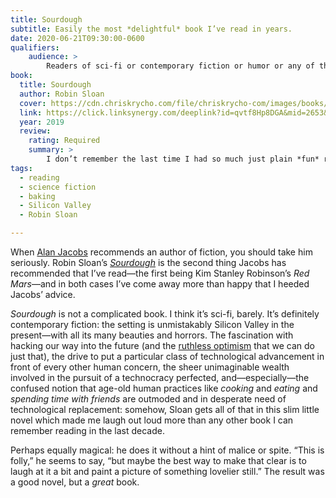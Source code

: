 ```yaml
---
title: Sourdough
subtitle: Easily the most *delightful* book I’ve read in years.
date: 2020-06-21T09:30:00-0600
qualifiers:
    audience: >
        Readers of sci-fi or contemporary fiction or humor or any of the above, but especially students of human nature and recent (COVID?) converts to baking.
book:
  title: Sourdough
  author: Robin Sloan
  cover: https://cdn.chriskrycho.com/file/chriskrycho-com/images/books/sourdough.jpg
  link: https://click.linksynergy.com/deeplink?id=qvtf8Hp8DGA&mid=2653&murl=https%3A%2F%2Fwww.alibris.com%2FSourdough-Robin-Sloan%2Fbook%2F37961343
  year: 2019
  review:
    rating: Required
    summary: >
        I don’t remember the last time I had so much just plain *fun* reading a novel—and while contemporary settings rarely grab my attention this one did. Somehow Sloan manages to pull that off… while featuring a possibly-sentient sourdough starter and good-naturedly poking holes in Silicon Valley culture. Go read it. Right now!
tags:
  - reading
  - science fiction
  - baking
  - Silicon Valley
  - Robin Sloan

---
```


When [Alan Jacobs][ayjay] recommends an author of fiction, you should take him seriously. Robin Sloan’s [<cite>Sourdough</cite>]({{book.link}}) is the second thing Jacobs has recommended that I’ve read—the first being Kim Stanley Robinson’s <cite>Red Mars</cite>—and in both cases I’ve come away more than happy that I heeded Jacobs’ advice.

[ayjay]: https://blog.ayjay.org

<cite>Sourdough</cite> is not a complicated book. I think it’s sci-fi, barely. It’s definitely contemporary fiction: the setting is unmistakably Silicon Valley in the present—with all its many beauties and horrors. The fascination with hacking our way into the future (and the [ruthless optimism][ws] that we can do just that), the drive to put a particular class of technological advancement in front of every other human concern, the sheer unimaginable wealth involved in the pursuit of a technocracy perfected, and—especially—the confused notion that age-old human practices like *cooking* and *eating* and *spending time with friends* are outmoded and in desperate need of technological replacement: somehow, Sloan gets all of that in this slim little novel which made me laugh out loud more than any other book I can remember reading in the last decade.

Perhaps equally magical: he does it without a hint of malice or spite. “This is folly,” he seems to say, “but maybe the best way to make that clear is to laugh at it a bit and paint a picture of something lovelier still.” The result was a good novel, but a *great* book.

[ws]: https://winningslowly.org/8.06/
